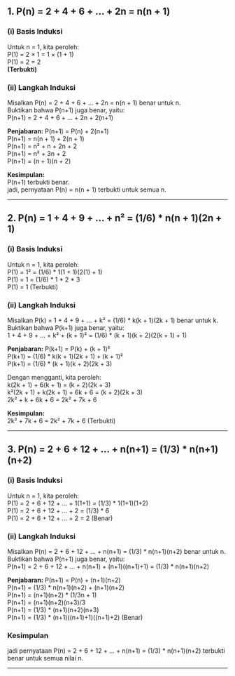 
## 1. P(n) = 2 + 4 + 6 + ... + 2n = n(n + 1)

### (i) Basis Induksi
Untuk n = 1, kita peroleh:  
P(1) = 2 × 1 = 1 × (1 + 1)  
P(1) = 2 = 2  
**(Terbukti)**

### (ii) Langkah Induksi
Misalkan P(n) = 2 + 4 + 6 + ... + 2n = n(n + 1) benar untuk n.  
Buktikan bahwa P(n+1) juga benar, yaitu:  
P(n+1) = 2 + 4 + 6 + ... + 2n + 2(n+1)

**Penjabaran:**
P(n+1) = P(n) + 2(n+1)  
P(n+1) = n(n + 1) + 2(n + 1)  
P(n+1) = n² + n + 2n + 2  
P(n+1) = n² + 3n + 2  
P(n+1) = (n + 1)(n + 2)

**Kesimpulan:**  
P(n+1) terbukti benar.  
jadi, pernyataan P(n) = n(n + 1) terbukti untuk semua n.

---

## 2. P(n) = 1 + 4 + 9 + ... + n² = (1/6) * n(n + 1)(2n + 1)

### (i) Basis Induksi
Untuk n = 1, kita peroleh:  
P(1) = 1² = (1/6) * 1(1 + 1)(2(1) + 1)  
P(1) = 1 = (1/6) * 1 * 2 * 3  
P(1) = 1 (Terbukti)

### (ii) Langkah Induksi
Misalkan P(k) = 1 + 4 + 9 + ... + k² = (1/6) * k(k + 1)(2k + 1) benar untuk k.  
Buktikan bahwa P(k+1) juga benar, yaitu:  
1 + 4 + 9 + ... + k² + (k + 1)² = (1/6) * (k + 1)(k + 2)(2(k + 1) + 1)

**Penjabaran:**
P(k+1) = P(k) + (k + 1)²  
P(k+1) = (1/6) * k(k + 1)(2k + 1) + (k + 1)²  
P(k+1) = (1/6) * (k + 1)(k + 2)(2k + 3)  

Dengan mengganti, kita peroleh:  
k(2k + 1) + 6(k + 1) = (k + 2)(2k + 3)  
k²(2k + 1) + k(2k + 1) + 6k + 6 = (k + 2)(2k + 3)  
2k² + k + 6k + 6 = 2k² + 7k + 6  

**Kesimpulan:**  
2k² + 7k + 6 = 2k² + 7k + 6 (Terbukti)

---

## 3. P(n) = 2 + 6 + 12 + ... + n(n+1) = (1/3) * n(n+1)(n+2)

### (i) Basis Induksi
Untuk n = 1, kita peroleh:  
P(1) = 2 + 6 + 12 + ... + 1(1+1) = (1/3) * 1(1+1)(1+2)  
P(1) = 2 + 6 + 12 + ... + 2 = (1/3) * 6  
P(1) = 2 + 6 + 12 + ... + 2 = 2 (Benar)

### (ii) Langkah Induksi
Misalkan P(n) = 2 + 6 + 12 + ... + n(n+1) = (1/3) * n(n+1)(n+2) benar untuk n.  
Buktikan bahwa P(n+1) juga benar, yaitu:  
P(n+1) = 2 + 6 + 12 + ... + n(n+1) + (n+1)((n+1)+1) = (1/3) * n(n+1)(n+2)

**Penjabaran:**
P(n+1) = P(n) + (n+1)(n+2)  
P(n+1) = (1/3) * n(n+1)(n+2) + (n+1)(n+2)  
P(n+1) = (n+1)(n+2) * (1/3n + 1)  
P(n+1) = (n+1)(n+2)(n+3)/3  
P(n+1) = (1/3) * (n+1)(n+2)(n+3)  
P(n+1) = (1/3) * (n+1)((n+1)+1)((n+1)+2) (Benar)

### Kesimpulan
jadi pernyataan P(n) = 2 + 6 + 12 + ... + n(n+1) = (1/3) * n(n+1)(n+2) terbukti benar untuk semua nilai n.

---
